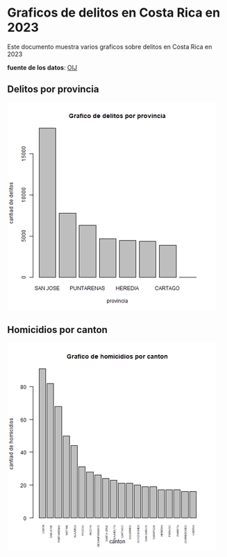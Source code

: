 # Graficos de delitos en Costa Rica en 2023
Este documento muestra varios graficos sobre delitos en Costa Rica en 2023

**fuente de los datos**: [OIJ](https://sitiooij.poder-judicial.go.cr/index.php/ayuda/servicios-policiales/servicios-a-organizaciones/indice-de-transparencia-del-sector-publico-costarricense/datos-abiertos)


## Delitos por provincia
![](delitos-xprovincia.png)


## Homicidios por canton
![](homicidios-x-canton.png)

